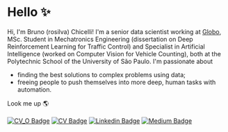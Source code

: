 # Hello ✨

Hi, I'm Bruno (rosilva) Chicelli! I'm a senior data scientist working at [Globo](https://www.globo.com/), MSc. Student in Mechatronics Engineering (dissertation on Deep Reinforcement Learning for Traffic Control) and Specialist in Artificial Intelligence (worked on Computer Vision for Vehicle Counting), both at the Polytechnic School of the University of São Paulo. I'm passionate about 
<ul>
  <li>finding the best solutions to complex problems using data;</li>
  <li>freeing people to push themselves into more deep, human tasks with automation.</li>
</ul>

Look me up 🌎<br><br>
[![CV_O Badge](https://img.shields.io/badge/CV-Overview-black)](https://rosilva.carrd.co/)
[![CV Badge](https://img.shields.io/badge/CV-Complete-blueviolet)](https://github.com/brunorosilva/CV-BRS/blob/main/Bruno_Rodrigues_CV.pdf)
[![Linkedin Badge](https://img.shields.io/badge/Linkedin-brunorosilva-blue)](https://www.linkedin.com/in/brunorosilva)
[![Medium Badge](https://img.shields.io/badge/Medium-@brunorosilva-white)](https://medium.com/@brunorosilva)
